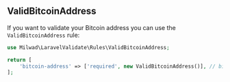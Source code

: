 ## ValidBitcoinAddress

If you want to validate your Bitcoin address you can use the `ValidBitcoinAddress` rule: 

```php
use Milwad\LaravelValidate\Rules\ValidBitcoinAddress;

return [
    'bitcoin-address' => ['required', new ValidBitcoinAddress()], // bitcoin-address => 1KFHE7w8BhaENAswwryaoccDb6qcT6DbYY
];
```
